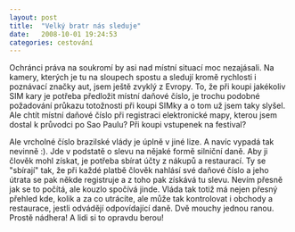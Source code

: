 ```yaml
---
layout: post
title:  "Velký bratr nás sleduje"
date:   2008-10-01 19:24:53
categories: cestování
---
```


Ochránci práva na soukromí by asi nad místní situací moc nezajásali. Na kamery, kterých je tu na sloupech spostu a sledují kromě rychlosti i poznávací značky aut, jsem ještě zvyklý z Evropy. To, že při koupi jakékoliv SIM kary je potřeba předložit místní daňové číslo, je trochu podobné požadování průkazu totožnosti při koupi SIMky a o tom už jsem taky slyšel. Ale chtít místní daňové číslo při registraci elektronické mapy, kterou jsem dostal k průvodci po Sao Paulu? Při koupi vstupenek na festival?

Ale vrcholné číslo brazilské vlády je úplně v jiné lize. A navíc vypadá tak nevinně :). Jde v podstatě o slevu na nějaké formě silniční daně. Aby ji člověk mohl získat, je potřeba sbírat účty z nákupů a restaurací. Ty se "sbírají" tak, že při každé platbě člověk nahlásí své daňové číslo a jeho útrata se pak někde registruje a z toho pak získává tu slevu. Nevím přesně jak se to počítá, ale kouzlo spočívá jinde. Vláda tak totiž má nejen přesný přehled kde, kolik a za co utrácíte, ale může tak kontrolovat i obchody a restaurace, jestli odvádějí odpovídající daně. Dvě mouchy jednou ranou. Prostě nádhera! A lidi si to opravdu berou!
